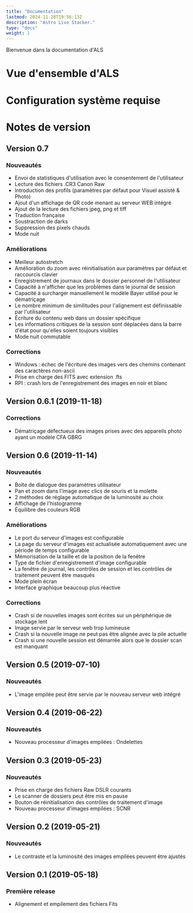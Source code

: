 ```yaml
---
title: "Documentation"
lastmod: 2024-11-28T19:56:13Z
description: "Astro Live Stacker."
type: "docs"
weight: 1
---
```

Bienvenue dans la documentation d'ALS

# Vue d'ensemble d'ALS
# Configuration système requise

# Notes de version

## Version 0.7

### Nouveautés
- Envoi de statistiques d'utilisation avec le consentement de l'utilisateur
- Lecture des fichiers .CR3 Canon Raw
- Introduction des profils (paramètres par défaut pour Visuel assisté & Photo)
- Ajout d'un affichage de QR code menant au serveur WEB intégré
- Ajout de la lecture des fichiers jpeg, png et tiff
- Traduction française
- Soustraction de darks
- Suppression des pixels chauds
- Mode nuit 

### Améliorations
- Meilleur autostretch
- Amélioration du zoom avec réinitialisation aux paramètres par défaut et raccourcis clavier
- Enregistrement de journaux dans le dossier personnel de l'utilisateur
- Capacité à n'afficher que les problèmes dans le journal de session
- Capacité à surcharger manuellement le modèle Bayer utilisé pour le dématriçage
- Le nombre minimum de similitudes pour l'alignement est définissable par l'utilisateur
- Écriture du contenu web dans un dossier spécifique
- Les informations critiques de la session sont déplacées dans la barre d'état pour qu'elles soient toujours visibles
- Mode nuit commutable

### Corrections
- Windows : échec de l'écriture des images vers des chemins contenant des caractères non-ascii
- Prise en charge des FITS avec extension .fts
- RPI : crash lors de l'enregistrement des images en noir et blanc

## Version 0.6.1 (2019-11-18)

### Corrections
- Dématriçage défectueux des images prises avec des appareils photo ayant un modèle CFA GBRG

## Version 0.6 (2019-11-14)

### Nouveautés
- Boîte de dialogue des paramètres utilisateur
- Pan et zoom dans l'image avec clics de souris et la molette
- 2 méthodes de réglage automatique de la luminosité au choix
- Affichage de l'histogramme
- Équilibre des couleurs RGB

### Améliorations
- Le port du serveur d'images est configurable
- La page du serveur d'images est actualisée automatiquement avec une période de temps configurable
- Mémorisation de la taille et de la position de la fenêtre
- Type de fichier d'enregistrement d'image configurable
- La fenêtre de journal, les contrôles de session et les contrôles de traitement peuvent être masqués
- Mode plein écran
- Interface graphique beaucoup plus réactive

### Corrections
- Crash si de nouvelles images sont écrites sur un périphérique de stockage lent
- Image servie par le serveur web trop lumineuse
- Crash si la nouvelle image ne peut pas être alignée avec la pile actuelle
- Crash si une nouvelle session est démarrée alors que le dossier scan est manquant

## Version 0.5 (2019-07-10)

### Nouveautés
- L'image empilée peut être servie par le nouveau serveur web intégré

## Version 0.4 (2019-06-22)

### Nouveautés
- Nouveau processeur d'images empilées : Ondelettes

## Version 0.3 (2019-05-23)

### Nouveautés
- Prise en charge des fichiers Raw DSLR courants
- Le scanner de dossiers peut être mis en pause
- Bouton de réinitialisation des contrôles de traitement d'image
- Nouveau processeur d'images empilées : SCNR

## Version 0.2 (2019-05-21)

### Nouveautés
- Le contraste et la luminosité des images empilées peuvent être ajustés

## Version 0.1 (2019-05-18)

### Première release
- Alignement et empilement des fichiers Fits
